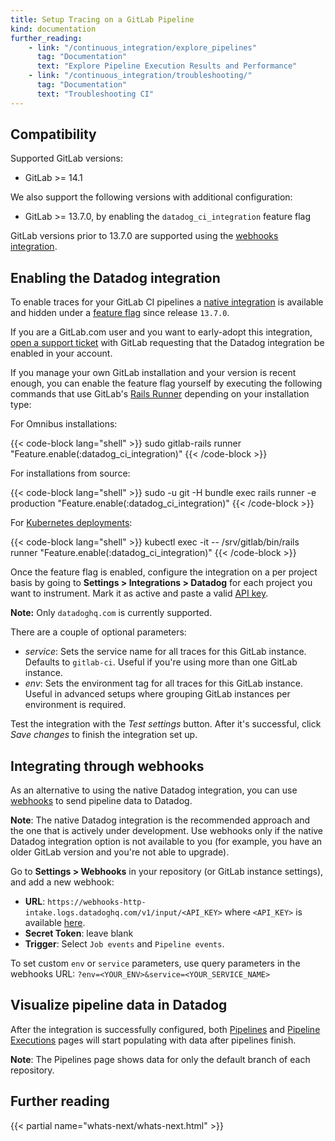 ```yaml
---
title: Setup Tracing on a GitLab Pipeline
kind: documentation
further_reading:
    - link: "/continuous_integration/explore_pipelines"
      tag: "Documentation"
      text: "Explore Pipeline Execution Results and Performance"
    - link: "/continuous_integration/troubleshooting/"
      tag: "Documentation"
      text: "Troubleshooting CI"
---
```


## Compatibility

Supported GitLab versions:
* GitLab >= 14.1

We also support the following versions with additional configuration:
* GitLab >= 13.7.0, by enabling the `datadog_ci_integration` feature flag

GitLab versions prior to 13.7.0 are supported using the [webhooks integration](#integrating-through-webhooks).

## Enabling the Datadog integration

To enable traces for your GitLab CI pipelines a [native integration][1] is available and hidden under a [feature flag][2] since release `13.7.0`.

If you are a GitLab.com user and you want to early-adopt this integration, [open a support ticket][3] with GitLab requesting that the Datadog integration be enabled in your account.

If you manage your own GitLab installation and your version is recent enough, you can enable the feature flag yourself by executing the following commands that use GitLab's [Rails Runner][4] depending on your installation type:

For Omnibus installations:

{{< code-block lang="shell" >}}
sudo gitlab-rails runner "Feature.enable(:datadog_ci_integration)"
{{< /code-block >}}

For installations from source:

{{< code-block lang="shell" >}}
sudo -u git -H bundle exec rails runner -e production "Feature.enable(:datadog_ci_integration)"
{{< /code-block >}}

For [Kubernetes deployments][5]:

{{< code-block lang="shell" >}}
kubectl exec -it <task-runner-pod-name> -- /srv/gitlab/bin/rails runner "Feature.enable(:datadog_ci_integration)"
{{< /code-block >}}

Once the feature flag is enabled, configure the integration on a per project basis by going to **Settings > Integrations > Datadog** for each project you want to instrument. Mark it as active and paste a valid [API key][6].

__Note:__ Only `datadoghq.com` is currently supported.

There are a couple of optional parameters:
- _service_: Sets the service name for all traces for this GitLab instance. Defaults to `gitlab-ci`. Useful if you're using more than one GitLab instance.
- _env_: Sets the environment tag for all traces for this GitLab instance. Useful in advanced setups where grouping GitLab instances per environment is required.

Test the integration with the *Test settings* button. After it's successful, click *Save changes* to finish the integration set up.

## Integrating through webhooks

As an alternative to using the native Datadog integration, you can use [webhooks][7] to send pipeline data to Datadog.

**Note**: The native Datadog integration is the recommended approach and the one that is actively under development. Use webhooks only if the native Datadog integration option is not available to you (for example, you have an older GitLab version and you're not able to upgrade).

Go to **Settings > Webhooks** in your repository (or GitLab instance settings), and add a new webhook:
* **URL**: `https://webhooks-http-intake.logs.datadoghq.com/v1/input/<API_KEY>` where `<API_KEY>` is available [here][6].
* **Secret Token**: leave blank
* **Trigger**: Select `Job events` and `Pipeline events`.

To set custom `env` or `service` parameters, use query parameters in the webhooks URL: `?env=<YOUR_ENV>&service=<YOUR_SERVICE_NAME>`

## Visualize pipeline data in Datadog

After the integration is successfully configured, both [Pipelines][8] and [Pipeline Executions][9] pages will start populating with data after pipelines finish.

**Note**: The Pipelines page shows data for only the default branch of each repository.


## Further reading

{{< partial name="whats-next/whats-next.html" >}}

[1]: https://docs.gitlab.com/ee/integration/
[2]: https://docs.gitlab.com/ee/administration/feature_flags.html
[3]: https://support.gitlab.com/
[4]: https://docs.gitlab.com/ee/administration/operations/rails_console.html#using-the-rails-runner
[5]: https://docs.gitlab.com/ee/administration/troubleshooting/kubernetes_cheat_sheet.html#gitlab-specific-kubernetes-information
[6]: https://app.datadoghq.com/account/settings#api
[7]: https://docs.gitlab.com/ee/user/project/integrations/webhooks.html
[8]: https://app.datadoghq.com/ci/pipelines
[9]: https://app.datadoghq.com/ci/pipeline-executions
